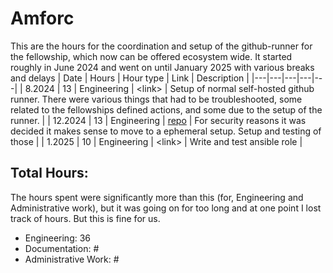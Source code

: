 # Amforc
This are the hours for the coordination and setup of the github-runner for the fellowship, which now can be offered ecosystem wide. It started roughly in June 2024 and went on until January 2025 with various breaks and delays
| Date | Hours | Hour type | Link | Description | 
|---|---|---|---|---|
| 8.2024 | 13 | Engineering | <link\> | Setup of normal self-hosted github runner. There were various things that had to be troubleshooted, some related to the fellowships defined actions, and some due to the setup of the runner. |
| 12.2024 | 13 | Engineering | [repo](https://github.com/ibp-network/ansible-role-github-runner-ephemeral) | For security reasons it was decided it makes sense to move to a ephemeral setup. Setup and testing of those |
| 1.2025 | 10 | Engineering | <link\> | Write and test ansible role  |

## Total Hours:
The hours spent were significantly more than this (for, Engineering and Administrative work), but it was going on for too long and at one point I lost track of hours. But this is fine for us.
- Engineering: 36
- Documentation: #
- Administrative Work: #
